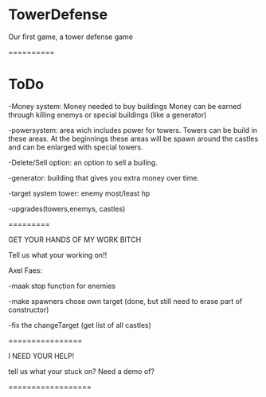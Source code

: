 TowerDefense
============

Our first game, a tower defense game

==========



ToDo
========
-Money system: Money needed to buy buildings
		Money can be earned through killing enemys or special buildings (like a generator)

-powersystem: area wich includes power for towers. Towers can be build in these areas. At the beginnings these areas
              will be spawn around the castles and can be enlarged with special towers.

-Delete/Sell option: an option to sell a builing.

-generator: building that gives you extra money over time.

-target system tower: enemy most/least hp

-upgrades(towers,enemys, castles)

=========

GET YOUR HANDS OF MY WORK BITCH

Tell us what your working on!!

Axel Faes:

-maak stop function for enemies

-make spawners chose own target (done, but still need to erase part of constructor)

-fix the changeTarget (get list of all castles)
	

================

I NEED YOUR HELP!

tell us what your stuck on? Need a demo of?

==================







